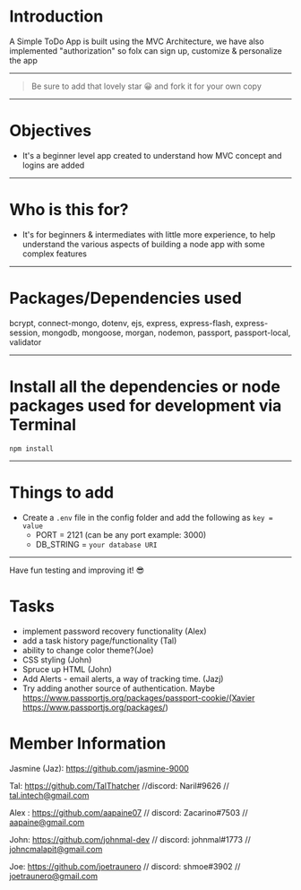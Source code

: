 # Introduction

A Simple ToDo App is built using the MVC Architecture, we have also implemented "authorization" so folx can sign up, customize & personalize the app 

---

> Be sure to add that lovely star 😀 and fork it for your own copy

---

# Objectives

- It's a beginner level app created to understand how MVC concept and logins are added

---

# Who is this for? 

- It's for beginners & intermediates with little more experience, to help understand the various aspects of building a node app with some complex features

---

# Packages/Dependencies used 

bcrypt, connect-mongo, dotenv, ejs, express, express-flash, express-session, mongodb, mongoose, morgan, nodemon, passport, passport-local, validator

---

# Install all the dependencies or node packages used for development via Terminal

`npm install` 

---

# Things to add

- Create a `.env` file in the config folder and add the following as `key = value` 
  - PORT = 2121 (can be any port example: 3000) 
  - DB_STRING = `your database URI` 
 ---
 
 Have fun testing and improving it! 😎
 
 # Tasks
- implement password recovery functionality (Alex)
- add a task history page/functionality (Tal)
- ability to change color theme?(Joe)
- CSS styling (John)
- Spruce up HTML (John)
- Add Alerts - email alerts, a way of tracking time. (Jazj)
- Try adding another source of authentication. Maybe https://www.passportjs.org/packages/passport-cookie/(Xavier https://www.passportjs.org/packages/)

# Member Information

Jasmine (Jaz): https://github.com/jasmine-9000

Tal: https://github.com/TalThatcher //discord: Naril#9626 // tal.intech@gmail.com

Alex : https://github.com/aapaine07 // discord: Zacarino#7503 // aapaine@gmail.com

John: https://github.com/johnmal-dev // discord: johnmal#1773 // johncmalapit@gmail.com

Joe: https://github.com/joetraunero // discord: shmoe#3902 // joetraunero@gmail.com
